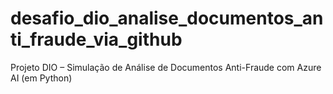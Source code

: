 # desafio_dio_analise_documentos_anti_fraude_via_github
Projeto DIO – Simulação de Análise de Documentos Anti-Fraude com Azure AI (em Python) 
